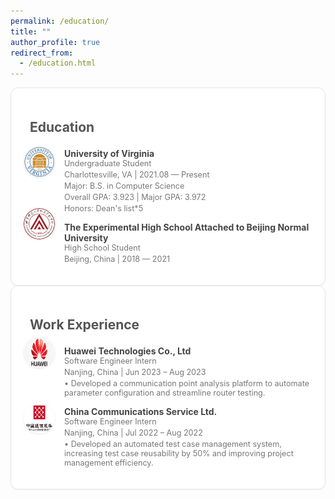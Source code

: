 ```yaml
---
permalink: /education/
title: ""
author_profile: true
redirect_from:
  - /education.html
---
```


<style>
.education-card {
  border: 1px solid #E8E8E8; /* Light border color */
  border-radius: 12px;
  padding: 20px;
  max-width: 600px;
  /*background-color: #FAFAFA; !* Softer background color *!*/
  background-color: #ffffff;
  box-shadow: 0 1px 3px rgba(0, 0, 0, 0.05); /* Softer, lighter shadow */
}

.education-card h2 {
  display: flex;
  align-items: center;

  font-size: 1.5em;
  margin-bottom: 1em;
  color: #555; /* Softer text color */
}

.education-card h2 i {
  font-size: 0.6em; /* Adjust icon size */
  margin-right: 10px;
  color: #bbb; /* Softer icon color */
}

.education-entry {
  display: flex;
  align-items: center;
  margin-bottom: 1em;
}

.education-entry img {
  width: 50px;
  height: 50px;
  border-radius: 50%;
  margin-right: 15px;
  box-shadow: 0 1px 3px rgba(0, 0, 0, 0.1); /* Subtle shadow on logos */
  margin-top: -60px;
}

.education-entry div {
  display: flex;
  flex-direction: column;
}

.education-entry .institution {
  font-weight: bold;
  font-size: 1em;
  color: #444; /* Softer text color */
}

.education-entry .degree, .education-entry .dates {
  font-size: 0.9em;
  color: #777; /* Softer gray for secondary text */
}

.education-entry .dates {
  margin-top: 3px;
}
</style>


<div class="education-card">
  <h2><i class="fas fa-briefcase"></i> Education</h2>

  <div class="education-entry">
    <img src="/images/uva.png" alt="University of Virginia Logo">
    <div>
      <div class="institution">University of Virginia</div>
      <div class="degree">Undergraduate Student</div>
      <div class="dates">Charlottesville, VA | 2021.08 — Present</div>
        <div class="dates">Major: B.S. in Computer Science</div>
        <div class="dates">Overall GPA: 3.923 | Major GPA: 3.972</div>
        <div class="dates">Honors: Dean's list*5</div>
    </div>
  </div>

  <div class="education-entry">
    <img src="/images/shiyan.png" alt="shiyan Logo">
    <div>
      <div class="institution">The Experimental High School Attached to Beijing Normal University</div>
      <div class="degree">High School Student</div>
      <div class="dates">Beijing, China | 2018 — 2021</div>
    </div>
  </div>
</div>


<div class="education-card">
  <h2><i class="fas fa-briefcase"></i> Work Experience</h2>

  <div class="education-entry">
    <img src="/images/huawei.png" alt="Huawei Logo">
    <div>
      <div class="institution">Huawei Technologies Co., Ltd</div>
      <div class="degree">Software Engineer Intern</div>
      <div class="dates">Nanjing, China | Jun 2023 – Aug 2023</div>
      <div class="dates">• Developed a communication point analysis platform to automate parameter configuration and streamline router testing.</div>
    </div>
  </div>

  <div class="education-entry">
    <img src="/images/zhongtong.png" alt="China Communications Service Logo">
    <div>
      <div class="institution">China Communications Service Ltd.</div>
      <div class="degree">Software Engineer Intern</div>
      <div class="dates">Nanjing, China | Jul 2022 – Aug 2022</div>
      <div class="dates">• Developed an automated test case management system, increasing test case reusability by 50% and improving project management efficiency.</div>
    </div>
  </div>
</div>
